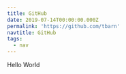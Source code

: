 ```yaml
---
title: GitHub
date: 2019-07-14T00:00:00.000Z
permalink: 'https://github.com/tbarn'
navtitle: GitHub
tags:
  - nav
---
```

Hello World
